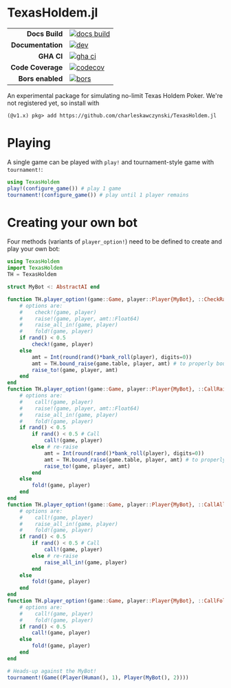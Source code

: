 # TexasHoldem.jl

|||
|---------------------:|:----------------------------------------------|
| **Docs Build**       | [![docs build][docs-bld-img]][docs-bld-url]   |
| **Documentation**    | [![dev][docs-dev-img]][docs-dev-url]          |
| **GHA CI**           | [![gha ci][gha-ci-img]][gha-ci-url]           |
| **Code Coverage**    | [![codecov][codecov-img]][codecov-url]        |
| **Bors enabled**     | [![bors][bors-img]][bors-url]                 |

[docs-bld-img]: https://github.com/charleskawczynski/TexasHoldem.jl/workflows/Documentation/badge.svg
[docs-bld-url]: https://github.com/charleskawczynski/TexasHoldem.jl/actions?query=workflow%3ADocumentation

[docs-dev-img]: https://img.shields.io/badge/docs-dev-blue.svg
[docs-dev-url]: https://charleskawczynski.github.io/TexasHoldem.jl/dev/

[gha-ci-img]: https://github.com/charleskawczynski/TexasHoldem.jl/workflows/ci/badge.svg
[gha-ci-url]: https://github.com/charleskawczynski/TexasHoldem.jl/actions?query=workflow%3Aci

[codecov-img]: https://codecov.io/gh/charleskawczynski/TexasHoldem.jl/branch/main/graph/badge.svg
[codecov-url]: https://codecov.io/gh/charleskawczynski/TexasHoldem.jl

[bors-img]: https://bors.tech/images/badge_small.svg
[bors-url]: https://app.bors.tech/repositories/32732

An experimental package for simulating no-limit Texas Holdem Poker. We're not registered yet, so install with

```julia-repl
(@v1.x) pkg> add https://github.com/charleskawczynski/TexasHoldem.jl
```

# Playing

A single game can be played with `play!` and tournament-style game with `tournament!`:

```julia
using TexasHoldem
play!(configure_game()) # play 1 game
tournament!(configure_game()) # play until 1 player remains
```

# Creating your own bot

Four methods (variants of `player_option!`) need to be defined to create and play your own bot:

```julia
using TexasHoldem
import TexasHoldem
TH = TexasHoldem

struct MyBot <: AbstractAI end

function TH.player_option!(game::Game, player::Player{MyBot}, ::CheckRaiseFold)
    # options are:
    #    check!(game, player)
    #    raise!(game, player, amt::Float64)
    #    raise_all_in!(game, player)
    #    fold!(game, player)
    if rand() < 0.5
        check!(game, player)
    else
        amt = Int(round(rand()*bank_roll(player), digits=0))
        amt = TH.bound_raise(game.table, player, amt) # to properly bound raise amount
        raise_to!(game, player, amt)
    end
end
function TH.player_option!(game::Game, player::Player{MyBot}, ::CallRaiseFold)
    # options are:
    #    call!(game, player)
    #    raise!(game, player, amt::Float64)
    #    raise_all_in!(game, player)
    #    fold!(game, player)
    if rand() < 0.5
        if rand() < 0.5 # Call
            call!(game, player)
        else # re-raise
            amt = Int(round(rand()*bank_roll(player), digits=0))
            amt = TH.bound_raise(game.table, player, amt) # to properly bound raise amount
            raise_to!(game, player, amt)
        end
    else
        fold!(game, player)
    end
end
function TH.player_option!(game::Game, player::Player{MyBot}, ::CallAllInFold)
    # options are:
    #    call!(game, player)
    #    raise_all_in!(game, player)
    #    fold!(game, player)
    if rand() < 0.5
        if rand() < 0.5 # Call
            call!(game, player)
        else # re-raise
            raise_all_in!(game, player)
        end
    else
        fold!(game, player)
    end
end
function TH.player_option!(game::Game, player::Player{MyBot}, ::CallFold)
    # options are:
    #    call!(game, player)
    #    fold!(game, player)
    if rand() < 0.5
        call!(game, player)
    else
        fold!(game, player)
    end
end

# Heads-up against the MyBot!
tournament!(Game((Player(Human(), 1), Player(MyBot(), 2))))
```